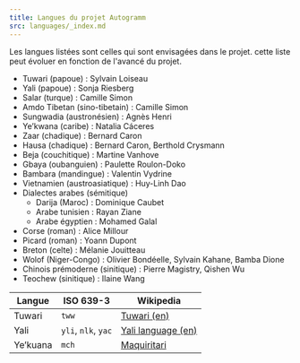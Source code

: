 ```yaml
---
title: Langues du projet Autogramm
src: languages/_index.md
---
```


Les langues listées sont celles qui sont envisagées dans le projet. cette liste peut évoluer en fonction de l'avancé du projet.

 * Tuwari (papoue) : Sylvain Loiseau
 * Yali (papoue) : Sonja Riesberg
 * Salar (turque) : Camille Simon
 * Amdo Tibetan (sino-tibetain) : Camille Simon
 * Sungwadia (austronésien) : Agnès Henri
 * Ye’kwana (caribe) : Natalia Cáceres
 * Zaar (chadique) : Bernard Caron
 * Hausa (chadique) : Bernard Caron, Berthold Crysmann
 * Beja (couchitique) : Martine Vanhove
 * Gbaya (oubanguien) : Paulette Roulon-Doko
 * Bambara (mandingue) : Valentin Vydrine
 * Vietnamien (austroasiatique) : Huy-Linh Dao
 * Dialectes arabes (sémitique)
   * Darija (Maroc) : Dominique Caubet
   * Arabe tunisien : Rayan Ziane
   * Arabe égyptien : Mohamed Galal
 * Corse (roman) : Alice Millour
 * Picard (roman) : Yoann Dupont
 * Breton (celte) : Mélanie Jouitteau
 * Wolof (Niger-Congo) : Olivier Bondéelle, Sylvain Kahane, Bamba Dione
 * Chinois prémoderne (sinitique) : Pierre Magistry, Qishen Wu
 * Teochew (sinitique) : Ilaine Wang

| Langue   | ISO 639-3 | Wikipedia |
|----------|-----------|-----------|
| Tuwari   | `tww`     | [Tuwari (en)](https://en.wikipedia.org/wiki/Tuwari_language) |
| Yali     | `yli`, `nlk`, `yac`    | [Yali language (en)](https://en.wikipedia.org/wiki/Yali_language) |
| Ye’kuana | `mch`     | [Maquiritari](https://fr.wikipedia.org/wiki/Maquiritari_(langue)) |
